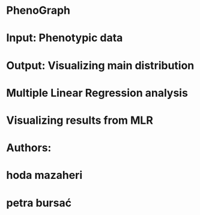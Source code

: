 # PhenoGraph
#
# Input: Phenotypic data
# Output: Visualizing main distribution
#         Multiple Linear Regression analysis 
#         Visualizing results from MLR
#
#
# Authors:
# hoda mazaheri
# petra bursać
